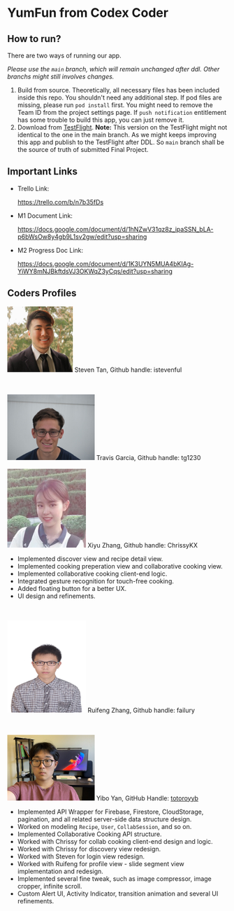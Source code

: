 # YumFun from Codex Coder
## How to run?
There are two ways of running our app.

*Please use the `main` branch, which will remain unchanged after ddl. Other branchs might still involves changes.*

1. Build from source. Theoretically, all necessary files has been included inside this repo. You shouldn't need any additional step. If pod files are missing, please run `pod install` first. You might need to remove the Team ID from the project settings page. If `push notification` entitlement has some trouble to build this app, you can just remove it.
2. Download from [TestFlight](https://testflight.apple.com/join/yrtyPOHQ). **Note:** This version on the TestFlight might not identical to the one in the main branch. As we might keeps improving this app and publish to the TestFlight after DDL. So `main` branch shall be the source of truth of submitted Final Project.


## Important Links

- Trello Link: 

  https://trello.com/b/n7b35fDs
  
- M1 Document Link: 

  https://docs.google.com/document/d/1hNZwV31qz8z_ipaSSN_bLA-p6bWsOw8y4gb9L1sv2gw/edit?usp=sharing
  
- M2 Progress Doc Link:

  https://docs.google.com/document/d/1K3UYN5MUA4bKIAg-YiWY8mNJBkftdsVJ3OKWqZ3yCqs/edit?usp=sharing


## Coders Profiles

<img src="Coders' Profiles/Steven.jpg" height="150" width="150">
Steven Tan, Github handle: istevenful

<br/><br/>
<img src="Coders' Profiles/Travis.jpg" height="150" width="200">
Travis Garcia, Github handle: tg1230
<br/><br/>
<img src="Coders' Profiles/Chrissy.JPG" height="180" width="180">
Xiyu Zhang, Github handle: ChrissyKX

- Implemented discover view and recipe detail view. 
- Implemented cooking preperation view and collaborative cooking view.
- Implemented collaborative cooking client-end logic.
- Integrated gesture recognition for touch-free cooking.
- Added floating button for a better UX.
- UI design and refinements.

  

<br/><br/>
<img src="Coders' Profiles/Jack.JPG" height="210" width="180">
Ruifeng Zhang, Github handle: failury

<br/><br/>
<img src="Coders' Profiles/Yibo.jpg" height="150" width="200">
Yibo Yan, GitHub Handle: [totoroyyb](https://github.com/totoroyyb)

- Implemented API Wrapper for Firebase, Firestore, CloudStorage, pagination, and all related server-side data structure design.
- Worked on modeling `Recipe`, `User`, `CollabSession`, and so on.
- Implemented Collaborative Cooking API structure.
- Worked with Chrissy for collab cooking client-end design and logic.
- Worked with Chrissy for discovery view redesign.
- Worked with Steven for login view redesign.
- Worked with Ruifeng for profile view - slide segment view implementation and redesign.
- Implemented several fine tweak, such as image compressor, image cropper, infinite scroll.
- Custom Alert UI, Activity Indicator, transition animation and several UI refinements.
